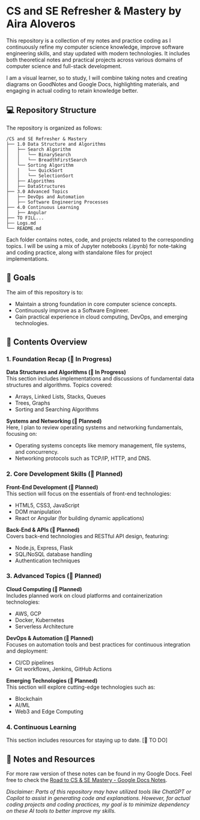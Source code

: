 # **CS and SE Refresher & Mastery by Aira Aloveros**

This repository is a collection of my notes and practice coding as I continuously refine my computer science knowledge, improve software engineering skills, and stay updated with modern technologies. It includes both theoretical notes and practical projects across various domains of computer science and full-stack development.

I am a visual learner, so to study, I will combine taking notes and creating diagrams on GoodNotes and Google Docs, highlighting materials, and engaging in actual coding to retain knowledge better.

## 💻 Repository Structure

The repository is organized as follows:

```
/CS and SE Refresher & Mastery
├── 1.0 Data Structure and Algorithms
│   ├── Search Algorithm
│   │   └── BinarySearch
│   │   └── BreadthFirstSearch
│   └── Sorting Algorithm
│   │   └── QuickSort
│   │   └── SelectionSort
│   ├── Algorithms
│   ├── DataStructures
├── 3.0 Advanced Topics
│   ├── DevOps and Automation
│   ├── Software Engineering Processes
├── 4.0 Continuous Learning
│   ├── Angular
├── TO FILL...
├── Logs.md
└── README.md
```

Each folder contains notes, code, and projects related to the corresponding topics. I will be using a mix of Jupyter notebooks (.ipynb) for note-taking and coding practice, along with standalone files for project implementations.

## 🎯 Goals

The aim of this repository is to:
- Maintain a strong foundation in core computer science concepts.
- Continuously improve as a Software Engineer.
- Gain practical experience in cloud computing, DevOps, and emerging technologies.


## 📅 Contents Overview

### 1. Foundation Recap (🔄 In Progress)

**Data Structures and Algorithms (🔄 In Progress)**  
This section includes implementations and discussions of fundamental data structures and algorithms. Topics covered:
- Arrays, Linked Lists, Stacks, Queues
- Trees, Graphs
- Sorting and Searching Algorithms

**Systems and Networking (📝 Planned)**  
Here, I plan to review operating systems and networking fundamentals, focusing on:
- Operating systems concepts like memory management, file systems, and concurrency.
- Networking protocols such as TCP/IP, HTTP, and DNS.

### 2. Core Development Skills (📝 Planned)

**Front-End Development (📝 Planned)**  
This section will focus on the essentials of front-end technologies:
- HTML5, CSS3, JavaScript
- DOM manipulation
- React or Angular (for building dynamic applications)

**Back-End & APIs (📝 Planned)**  
Covers back-end technologies and RESTful API design, featuring:
- Node.js, Express, Flask
- SQL/NoSQL database handling
- Authentication techniques

### 3. Advanced Topics (📝 Planned)

**Cloud Computing (📝 Planned)**  
Includes planned work on cloud platforms and containerization technologies:
- AWS, GCP
- Docker, Kubernetes
- Serverless Architecture

**DevOps & Automation (📝 Planned)**  
Focuses on automation tools and best practices for continuous integration and deployment:
- CI/CD pipelines
- Git workflows, Jenkins, GitHub Actions

**Emerging Technologies (📝 Planned)**  
This section will explore cutting-edge technologies such as:
- Blockchain
- AI/ML
- Web3 and Edge Computing

### 4. Continuous Learning
This section includes resources for staying up to date. [📝 TO DO]

## 📝 Notes and Resources

For more raw version of these notes can be found in my Google Docs. Feel free to check the [Road to CS & SE Mastery - Google Docs Notes](https://docs.google.com/document/d/10SN9BOhSFy0uYP_4_ckPrBdMLZ4oqDlq1_z4wJchWZg/edit?usp=sharing).

*Disclaimer: Parts of this repository may have utilized tools like ChatGPT or Copilot to assist in generating code and explanations. However, for actual coding projects and coding practices, my goal is to minimize dependency on these AI tools to better improve my skills.*
